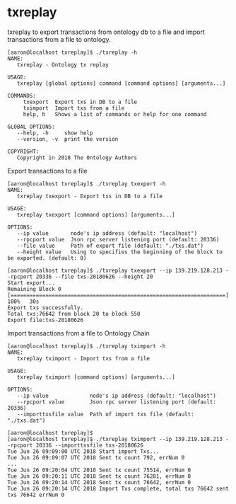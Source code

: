 # txreplay

txreplay to export transactions from ontology db to a file and import transactions from a file to ontology.

    [aaron@localhost txreplay]$ ./txreplay -h
	NAME:
	   txreplay - Ontology tx replay
	
	USAGE:
	   txreplay [global options] command [command options] [arguments...]
	
	COMMANDS:
	     txexport  Export txs in DB to a file
	     tximport  Import txs from a file
	     help, h   Shows a list of commands or help for one command
	
	GLOBAL OPTIONS:
	   --help, -h     show help
	   --version, -v  print the version
	
	COPYRIGHT:
	   Copyright in 2018 The Ontology Authors

Export transactions to a file


    [aaron@localhost txreplay]$ ./txreplay txexport -h
	NAME:
	   txreplay txexport - Export txs in DB to a file
	
	USAGE:
	   txreplay txexport [command options] [arguments...]
	
	OPTIONS:
	   --ip value       node's ip address (default: "localhost")
	   --rpcport value  Json rpc server listening port (default: 20336)
	   --file value     Path of export file (default: "./txs.dat")
	   --height value   Using to specifies the beginning of the block to be exported. (default: 0)
	   
	[aaron@localhost txreplay]$ ./txreplay txexport --ip 139.219.128.213 --rpcport 20336 --file txs-20180626 --height 20
	Start export...
	Remaining Block 0 [====================================================================] 100%   30s
	Export txs successfully.
	Total txs:76642 from block 20 to block 550
	Export file:txs-20180626


Import transactions from a file to Ontology Chain

    [aaron@localhost txreplay]$ ./txreplay tximport -h
	NAME:
	   txreplay tximport - Import txs from a file
	
	USAGE:
	   txreplay tximport [command options] [arguments...]
	
	OPTIONS:
	   --ip value             node's ip address (default: "localhost")
	   --rpcport value        Json rpc server listening port (default: 20336)
	   --importtxsfile value  Path of import txs file (default: "./txs.dat")
	   
	[aaron@localhost txreplay]$ 
	[aaron@localhost txreplay]$ ./txreplay tximport --ip 139.219.128.213 --rpcport 20336 --importtxsfile txs-20180626
	Tue Jun 26 09:09:00 UTC 2018 Start import Txs...
	Tue Jun 26 09:09:07 UTC 2018 Sent tx count 792, errNum 0
	...
	Tue Jun 26 09:20:04 UTC 2018 Sent tx count 75514, errNum 0
	Tue Jun 26 09:20:11 UTC 2018 Sent tx count 76281, errNum 0
	Tue Jun 26 09:20:14 UTC 2018 Sent tx count 76642, errNum 0
	Tue Jun 26 09:20:14 UTC 2018 Import Txs complete, total txs 76642 sent txs 76642 errNum 0



